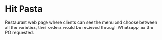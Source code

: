 
# Hit Pasta

Restaurant web page where clients can see the menu and choose between all the varieties, their orders would be recieved through Whatsapp, as the PO requested. 

